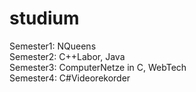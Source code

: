 # studium
Semester1: NQueens   
Semester2: C++Labor, Java      
Semester3: ComputerNetze in C, WebTech      
Semester4: C#Videorekorder     
